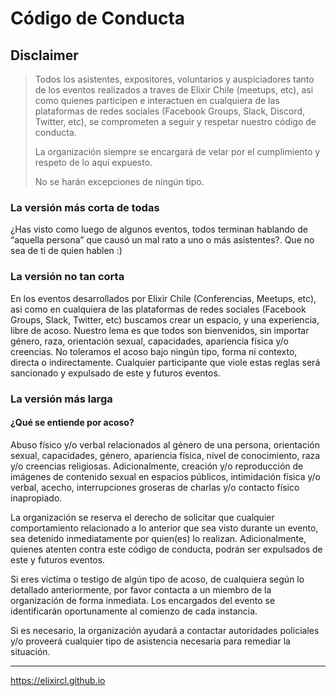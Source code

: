 # Código de Conducta

## Disclaimer

> Todos los asistentes, expositores, voluntarios y auspiciadores tanto de los eventos realizados a traves de Elixir Chile (meetups, etc), asi como quienes participen e interactuen en cualquiera de las plataformas de redes sociales (Facebook Groups, Slack, Discord, Twitter, etc), se comprometen a seguir y respetar nuestro código de conducta.
>
> La organización siempre se encargará de velar por el cumplimiento y respeto de lo aquí expuesto.
>
> No se harán excepciones de ningún tipo.

### La versión más corta de todas

¿Has visto como luego de algunos eventos, todos terminan hablando de “aquella persona” que causó un mal rato a uno o más asistentes?. Que no sea de ti de quien hablen :)

### La versión no tan corta

En los eventos desarrollados por Elixir Chile (Conferencias, Meetups, etc), asi como en cualquiera de las plataformas de redes sociales (Facebook Groups, Slack, Twitter, etc) buscamos crear un espacio, y una experiencia, libre de acoso.
Nuestro lema es que todos son bienvenidos, sin importar género, raza, orientación sexual, capacidades, apariencia física y/o creencias.
No toleramos el acoso bajo ningún tipo, forma ni contexto, directa o indirectamente. Cualquier participante que viole estas reglas será sancionado y expulsado de este y futuros eventos.

### La versión más larga

#### ¿Qué se entiende por acoso?

Abuso físico y/o verbal relacionados al género de una persona, orientación sexual, capacidades, género, apariencia física, nivel de conocimiento, raza y/o creencias religiosas. Adicionalmente, creación y/o reproducción de imágenes de contenido sexual en espacios públicos, intimidación física y/o verbal, acecho, interrupciones groseras de charlas y/o contacto físico inapropiado.

La organización se reserva el derecho de solicitar que cualquier comportamiento relacionado a lo anterior que sea visto durante un evento, sea detenido inmediatamente por quien(es) lo realizan. Adicionalmente, quienes atenten contra este código de conducta, podrán ser expulsados de este y futuros eventos.

Si eres víctima o testigo de algún tipo de acoso, de cualquiera según lo detallado anteriormente, por favor contacta a un miembro de la organización de forma inmediata. Los encargados del evento se identificarán oportunamente al comienzo de cada instancia.

Si es necesario, la organización ayudará a contactar autoridades policiales y/o proveerá cualquier tipo de asistencia necesaria para remediar la situación.

---

https://elixircl.github.io